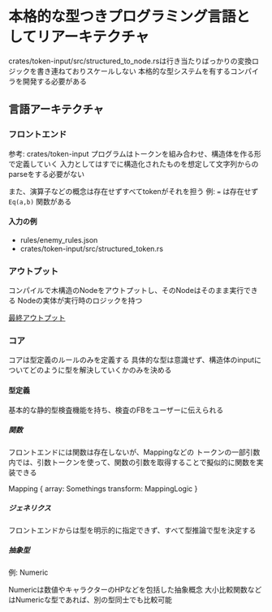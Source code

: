 # 本格的な型つきプログラミング言語としてリアーキテクチャ

crates/token-input/src/structured_to_node.rsは行き当たりばっかりの変換ロジックを書き連ねておりスケールしない
本格的な型システムを有するコンパイラを開発する必要がある

## 言語アーキテクチャ

### フロントエンド
参考: crates/token-input
プログラムはトークンを組み合わせ、構造体を作る形で定義していく
入力としてはすでに構造化されたものを想定して文字列からのparseをする必要がない

また、演算子などの概念は存在せずすべてtokenがそれを担う
例: `=` は存在せず `Eq(a,b)` 関数がある


#### 入力の例
- rules/enemy_rules.json
- crates/token-input/src/structured_token.rs

### アウトプット
コンパイルで木構造のNodeをアウトプットし、そのNodeはそのまま実行できる
Nodeの実体が実行時のロジックを持つ

[最終アウトプット](crates/action-system)

### コア
コアは型定義のルールのみを定義する
具体的な型は意識せず、構造体のinputについてどのように型を解決していくかのみを決める

#### 型定義
基本的な静的型検査機能を持ち、検査のFBをユーザーに伝えられる

##### 関数
フロントエンドには関数は存在しないが、Mappingなどの
トークンの一部引数内では、引数トークンを使って、関数の引数を取得することで擬似的に関数を実装できる

Mapping {
  array: Somethings
  transform: MappingLogic
}

##### ジェネリクス
フロントエンドからは型を明示的に指定できず、すべて型推論で型を決定する


##### 抽象型
例: Numeric

Numericは数値やキャラクターのHPなどを包括した抽象概念
大小比較関数などはNumericな型であれば、別の型同士でも比較可能



